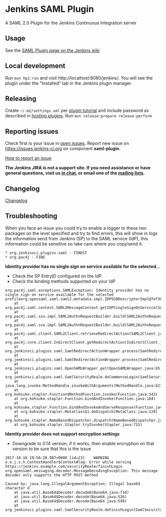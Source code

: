 Jenkins SAML Plugin
===================

A SAML 2.0 Plugin for the Jenkins Continuous Integration server

Usage
-------------------
See the [SAML Plugin page on the Jenkins wiki](https://wiki.jenkins-ci.org/display/JENKINS/SAML+Plugin)

Local development
-------------------

Run `mvn hpi:run` and visit http://localhost:8080/jenkins/.
You will see the plugin under the "Installed" tab in the Jenkins plugin manager.

Releasing
-------------------

Create `~/.m2/settings.xml` per [plugin tutorial](https://wiki.jenkins-ci.org/display/JENKINS/Plugin+tutorial) and include password as described in [hosting plugins](https://wiki.jenkins-ci.org/display/JENKINS/Hosting+Plugins).
Run `mvn release:prepare release:perform`

Reporting issues
----------------
Check first is your issue in [open issues](https://issues.jenkins-ci.org/browse/JENKINS-38625?jql=project%20%3D%20JENKINS%20AND%20status%20in%20(Open%2C%20%22In%20Progress%22%2C%20Reopened%2C%20%22In%20Review%22)%20AND%20component%20%3D%20saml-plugin).
Report new issue on https://issues.jenkins-ci.org on component **saml-plugin**.

[How to report an issue](https://wiki.jenkins.io/display/JENKINS/How+to+report+an+issue)

**The Jenkins JIRA is not a support site. If you need assistance or have general questions, visit us [in chat](http://jenkins-ci.org/content/chat), or email one of the [mailing lists](http://jenkins-ci.org/content/mailing-lists).**

Changelog
-------------------
[Changelog](CHANGELOG.md)

Troubleshooting
----------------
When you face an issue you could try to enable a logger to these two packages on the level specified and try to find errors, this will show in logs the information send from Jenkins (SP) to the SAML service (IdP), this information could be sensitive so take care where you copy/send it.  

    * org.jenkinsci.plugins.saml - FINEST
    * org.pac4j - FINE


**Identity provider has no single sign on service available for the selected...**

* Check the SP EntryID configured on the IdP
* Check the binding methods supported on your IdP

```
org.pac4j.saml.exceptions.SAMLException: Identity provider has no single sign on service available for the selected profileorg.opensaml.saml.saml2.metadata.impl.IDPSSODescriptorImpl@7ef38e46
	at org.pac4j.saml.context.SAML2MessageContext.getIDPSingleSignOnService(SAML2MessageContext.java:93)
	at org.pac4j.saml.sso.impl.SAML2AuthnRequestBuilder.build(SAML2AuthnRequestBuilder.java:70)
	at org.pac4j.saml.sso.impl.SAML2AuthnRequestBuilder.build(SAML2AuthnRequestBuilder.java:34)
	at org.pac4j.saml.client.SAML2Client.retrieveRedirectAction(SAML2Client.java:209)
	at org.pac4j.core.client.IndirectClient.getRedirectAction(IndirectClient.java:79)
	at org.jenkinsci.plugins.saml.SamlRedirectActionWrapper.process(SamlRedirectActionWrapper.java:47)
	at org.jenkinsci.plugins.saml.SamlRedirectActionWrapper.process(SamlRedirectActionWrapper.java:30)
	at org.jenkinsci.plugins.saml.OpenSAMLWrapper.get(OpenSAMLWrapper.java:65)
	at org.jenkinsci.plugins.saml.SamlSecurityRealm.doCommenceLogin(SamlSecurityRealm.java:260)
	at java.lang.invoke.MethodHandle.invokeWithArguments(MethodHandle.java:627)
	at org.kohsuke.stapler.Function$MethodFunction.invoke(Function.java:343)
	at org.kohsuke.stapler.Function.bindAndInvoke(Function.java:184)
	at org.kohsuke.stapler.Function.bindAndInvokeAndServeResponse(Function.java:117)
	at org.kohsuke.stapler.MetaClass$1.doDispatch(MetaClass.java:129)
	at org.kohsuke.stapler.NameBasedDispatcher.dispatch(NameBasedDispatcher.java:58)
	at org.kohsuke.stapler.Stapler.tryInvoke(Stapler.java:715)
```

**Identity provider does not support encryption settings**

* Downgrade to 0.14 version, if it works, then enable encryption on that version to be sure that this is the issue

```
2017-10-18 19:56:28.987+0000 [id=23]    WARNING o.e.j.s.h.ContextHandler$Context#log: Error while serving https://jenkins.example.com/securityRealm/finishLogin
org.opensaml.messaging.decoder.MessageDecodingException: This message decoder only supports the HTTP POST method
```

```
Caused by: java.lang.IllegalArgumentException: Illegal base64 character d
    at java.util.Base64$Decoder.decode0(Base64.java:714)
    at java.util.Base64$Decoder.decode(Base64.java:526)
    at java.util.Base64$Decoder.decode(Base64.java:549)
    at org.jenkinsci.plugins.saml.SamlSecurityRealm.doFinishLogin(SamlSecurityRealm.java:258)
```
